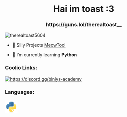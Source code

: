 <h1 align="center">Hai im toast :3</h1>
<h3 align="center">https://guns.lol/therealtoast__</h3>

<p align="left"> <img src="https://komarev.com/ghpvc/?username=therealtoast5604&label=Profile%20views&color=0e75b6&style=flat" alt="therealtoast5604" /> </p>

- 🤪 Silly Projects [MeowTool](https://github.com/therealtoast5604/MeowTool)

- 🌱 I’m currently learning **Python**

<h3 align="left">Coolio Links:</h3>
<p align="left">
<a href="https://discord.gg/https://discord.gg/binlys-academy" target="blank"><img align="center" src="https://raw.githubusercontent.com/rahuldkjain/github-profile-readme-generator/master/src/images/icons/Social/discord.svg" alt="https://discord.gg/binlys-academy" height="30" width="40" /></a>
</p>

<h3 align="left">Languages: </h3>
<p align="left"> <a href="https://www.python.org" target="_blank" rel="noreferrer"> <img src="https://raw.githubusercontent.com/devicons/devicon/master/icons/python/python-original.svg" alt="python" width="40" height="40"/> </a> </p>
